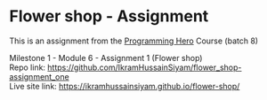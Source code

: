# Flower shop - Assignment
This is an assignment from the [Programming Hero](https://github.com/ProgrammingHero1) Course (batch 8)

Milestone 1 - Module 6 - Assignment 1 (Flower shop)
<br>
Repo link: https://github.com/IkramHussainSiyam/flower_shop-assignment_one
<br>
Live site link: https://ikramhussainsiyam.github.io/flower-shop/